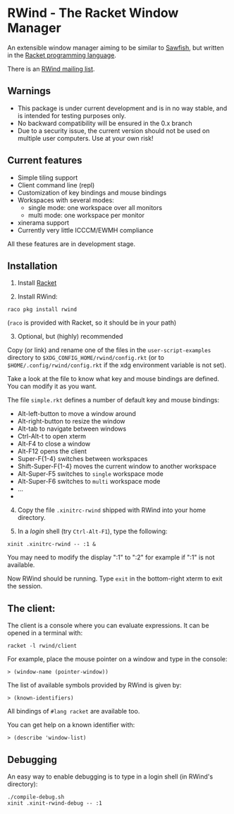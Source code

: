# RWind - The Racket Window Manager

An extensible window manager aiming to be similar to [Sawfish](http://sawfish.wikia.com), but written in the [Racket programming language](http://www.racket-lang.org).

There is an [RWind mailing list](https://groups.google.com/forum/?fromgroups#!forum/rwind).


## Warnings

* This package is under current development and is in no way stable, and
  is intended for testing purposes only.
* No backward compatibility will be ensured in the 0.x branch
* Due to a security issue, the current version should not be used on multiple
  user computers. Use at your own risk!


## Current features

* Simple tiling support
* Client command line (repl)
* Customization of key bindings and mouse bindings
* Workspaces with several modes:
    - single mode: one workspace over all monitors
    - multi mode: one workspace per monitor
* xinerama support
* Currently very little ICCCM/EWMH compliance

All these features are in development stage.

## Installation

1) Install [Racket](http://www.racket-lang.org)

2) Install RWind:
```shell
raco pkg install rwind
```
(`raco` is provided with Racket, so it should be in your path)

3) Optional, but (highly) recommended

Copy (or link) and rename one of the files in the `user-script-examples` directory
to `$XDG_CONFIG_HOME/rwind/config.rkt` (or to `$HOME/.config/rwind/config.rkt` if
the xdg environment variable is not set).

Take a look at the file to know what key and mouse bindings are defined. You can
modify it as you want.

The file `simple.rkt` defines a number of default key and mouse bindings:
 - Alt-left-button to move a window around
 - Alt-right-button to resize the window
 - Alt-tab to navigate between windows
 - Ctrl-Alt-t to open xterm
 - Alt-F4 to close a window
 - Alt-F12 opens the client
 - Super-F{1-4} switches between workspaces
 - Shift-Super-F{1-4} moves the current window to another workspace
 - Alt-Super-F5 switches to `single` workspace mode
 - Alt-Super-F6 switches to `multi` workspace mode
 - ...
 - 

4) Copy the file `.xinitrc-rwind` shipped with RWind into your home directory.

5) In a _login_ shell (try `Ctrl-Alt-F1`), type the following:
```shell
xinit .xinitrc-rwind -- :1 &
```

You may need to modify the display ":1" to ":2" for example if ":1" is not
available.

Now RWind should be running. Type `exit` in the bottom-right xterm to exit the session.

<!--
### Installation for use in lightdm/gdm

Do steps 1-4) of the installation above.

1) In RWind's directory, compile and install the executable with:
```shell
raco exe main.rkt && sudo cp rwind /usr/bin
```

2) Copy the provided file rwind.desktop to /usr/share/xsessions/rwind.desktop

3) Close your session, choose RWind in the session menu and open your session.
-->

## The client:

The client is a console where you can evaluate expressions.
It can be opened in a terminal with:
```shell
racket -l rwind/client
```

For example, place the mouse pointer on a window and type in the console:
```racket
> (window-name (pointer-window))
```

The list of available symbols provided by RWind is given by:
```racket
> (known-identifiers)
```

All bindings of `#lang racket` are available too.

You can get help on a known identifier with:
```racket
> (describe 'window-list)
```

## Debugging

An easy way to enable debugging is to type in a login shell (in RWind's
directory):
```shell
./compile-debug.sh
xinit .xinit-rwind-debug -- :1
```
